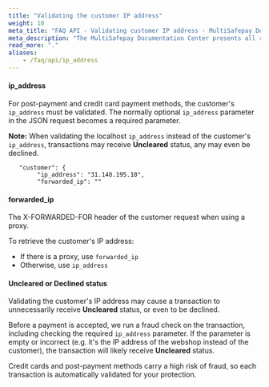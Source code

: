 ```yaml
---
title: "Validating the customer IP address"
weight: 10
meta_title: "FAQ API - Validating customer IP address - MultiSafepay Docs"
meta_description: "The MultiSafepay Documentation Center presents all relevant information about our Plugins and API. You can also find support pages for payment methods, tools and general questions as well as the contact details of our Support and Integration Teams."
read_more: "."
aliases:
    - /faq/api/ip_address
---
```


#### ip_address
For post-payment and credit card payment methods, the customer's `ip_address` must be validated. The normally optional `ip_address` parameter in the JSON request becomes a required parameter.

**Note:** When validating the localhost `ip_address` instead of the customer's `ip_address`, transactions may receive **Uncleared** status, any may even be declined.


```shell
   "customer": {
        "ip_address": "31.148.195.10",
        "forwarded_ip": "" 
```

#### forwarded_ip

The X-FORWARDED-FOR header of the customer request when using a proxy.

To retrieve the customer's IP address:

- If there is a proxy, use `forwarded_ip`
- Otherwise, use `ip_address`


#### Uncleared or Declined status
Validating the customer's IP address may cause a transaction to unnecessarily receive **Uncleared** status, or even to be declined. 

Before a payment is accepted, we run a fraud check on the transaction, including checking the required `ip_address` parameter. If the parameter is empty or incorrect (e.g. it's the IP address of the webshop instead of the customer), the transaction will likely receive **Uncleared** status. 

Credit cards and post-payment methods carry a high risk of fraud, so each transaction is automatically validated for your protection. 

